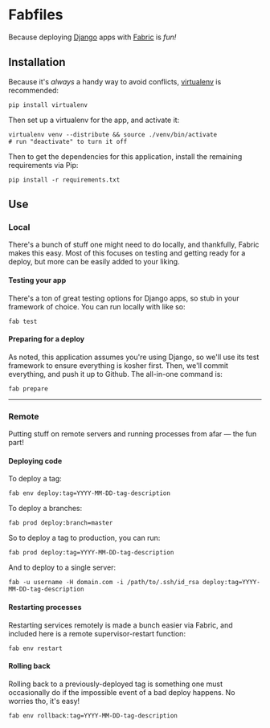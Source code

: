 Fabfiles
========

Because deploying [Django](https://www.djangoproject.com/) apps with [Fabric](http://docs.fabfile.org/) is *fun!*


Installation
------------

Because it's *always* a handy way to avoid conflicts, [virtualenv](http://www.virtualenv.org/) is recommended:

    pip install virtualenv

Then set up a virtualenv for the app, and activate it:

    virtualenv venv --distribute && source ./venv/bin/activate 
    # run "deactivate" to turn it off

Then to get the dependencies for this application, install the remaining requirements via Pip:

    pip install -r requirements.txt


Use
---

### Local

There's a bunch of stuff one might need to do locally, and thankfully, Fabric makes this easy. Most of this focuses on testing and getting ready for a deploy, but more can be easily added to your liking.


#### Testing your app

There's a ton of great testing options for Django apps, so stub in your framework of choice.  You can run locally with like so:

    fab test


#### Preparing for a deploy

As noted, this application assumes you're using Django, so we'll use its test framework to ensure everything is kosher first.  Then, we'll commit everything, and push it up to Github.  The all-in-one command is:

    fab prepare

---

### Remote

Putting stuff on remote servers and running processes from afar &mdash; the fun part!


#### Deploying code

To deploy a tag:

    fab env deploy:tag=YYYY-MM-DD-tag-description

To deploy a branches:

    fab prod deploy:branch=master

So to deploy a tag to production, you can run:

    fab prod deploy:tag=YYYY-MM-DD-tag-description

And to deploy to a single server:

    fab -u username -H domain.com -i /path/to/.ssh/id_rsa deploy:tag=YYYY-MM-DD-tag-description


#### Restarting processes 

Restarting services remotely is made a bunch easier via Fabric, and included here is a remote supervisor-restart function:

    fab env restart


#### Rolling back

Rolling back to a previously-deployed tag is something one must occasionally do if the impossible event of a bad deploy happens.  No worries tho, it's easy!

    fab env rollback:tag=YYYY-MM-DD-tag-description

